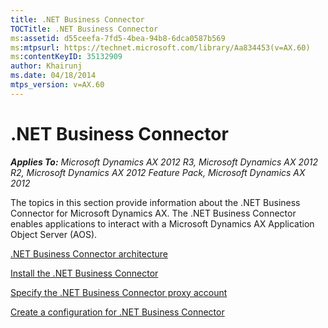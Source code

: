 ```yaml
---
title: .NET Business Connector
TOCTitle: .NET Business Connector
ms:assetid: d55ceefa-7fd5-4bea-94b8-6dca0587b569
ms:mtpsurl: https://technet.microsoft.com/library/Aa834453(v=AX.60)
ms:contentKeyID: 35132909
author: Khairunj
ms.date: 04/18/2014
mtps_version: v=AX.60
---
```


# .NET Business Connector 


_**Applies To:** Microsoft Dynamics AX 2012 R3, Microsoft Dynamics AX 2012 R2, Microsoft Dynamics AX 2012 Feature Pack, Microsoft Dynamics AX 2012_

The topics in this section provide information about the .NET Business Connector for Microsoft Dynamics AX. The .NET Business Connector enables applications to interact with a Microsoft Dynamics AX Application Object Server (AOS).

[.NET Business Connector architecture](net-business-connector-architecture.md)

[Install the .NET Business Connector](install-the-net-business-connector.md)

[Specify the .NET Business Connector proxy account](specify-the-net-business-connector-proxy-account.md)

[Create a configuration for .NET Business Connector](create-a-configuration-for-net-business-connector.md)





  


